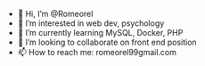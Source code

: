 - 👋 Hi, I’m @Romeorel
- 👀 I’m interested in web dev, psychology
- 🌱 I’m currently learning MySQL, Docker, PHP
- 💞️ I’m looking to collaborate on front end position
- 📫 How to reach me:
   romeorel99gmail.com

<!---
Romeorel/Romeorel is a ✨ special ✨ repository because its `README.md` (this file) appears on your GitHub profile.
You can click the Preview link to take a look at your changes.
--->
